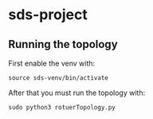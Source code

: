 # sds-project
## Running the topology
First enable the venv with:
```
source sds-venv/bin/activate
```
After that you must run the topology with:
```
sudo python3 rotuerTopology.py
```
